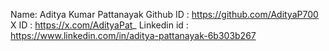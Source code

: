 Name: Aditya Kumar Pattanayak
Github ID : https://github.com/AdityaP700
X ID : https://x.com/AdityaPat_
Linkedin id : https://www.linkedin.com/in/aditya-pattanayak-6b303b267
